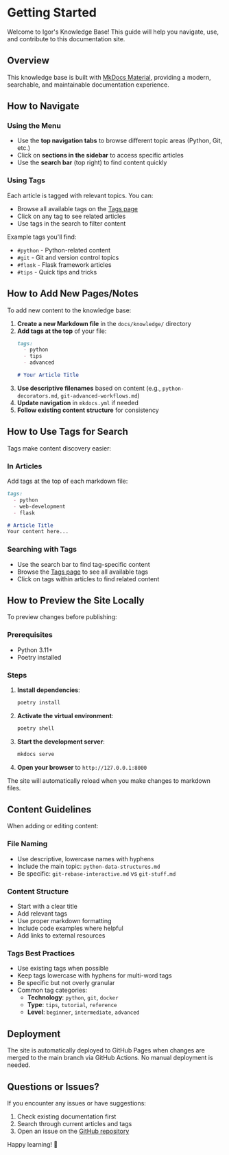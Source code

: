 # Getting Started

Welcome to Igor's Knowledge Base! This guide will help you navigate, use, and contribute to this documentation site.

## Overview

This knowledge base is built with [MkDocs Material](https://squidfunk.github.io/mkdocs-material/), providing a modern, searchable, and maintainable documentation experience.

## How to Navigate

### Using the Menu
- Use the **top navigation tabs** to browse different topic areas (Python, Git, etc.)
- Click on **sections in the sidebar** to access specific articles
- Use the **search bar** (top right) to find content quickly

### Using Tags
Each article is tagged with relevant topics. You can:

- Browse all available tags on the [Tags page](knowledge/tags.md)
- Click on any tag to see related articles
- Use tags in the search to filter content

Example tags you'll find:
- `#python` - Python-related content
- `#git` - Git and version control topics
- `#flask` - Flask framework articles
- `#tips` - Quick tips and tricks

## How to Add New Pages/Notes

To add new content to the knowledge base:

1. **Create a new Markdown file** in the `docs/knowledge/` directory
2. **Add tags at the top** of your file:
   ```markdown
   tags:
     - python
     - tips
     - advanced
   
   # Your Article Title
   ```
3. **Use descriptive filenames** based on content (e.g., `python-decorators.md`, `git-advanced-workflows.md`)
4. **Update navigation** in `mkdocs.yml` if needed
5. **Follow existing content structure** for consistency

## How to Use Tags for Search

Tags make content discovery easier:

### In Articles
Add tags at the top of each markdown file:
```markdown
tags:
  - python
  - web-development
  - flask

# Article Title
Your content here...
```

### Searching with Tags
- Use the search bar to find tag-specific content
- Browse the [Tags page](knowledge/tags.md) to see all available tags
- Click on tags within articles to find related content

## How to Preview the Site Locally

To preview changes before publishing:

### Prerequisites
- Python 3.11+
- Poetry installed

### Steps
1. **Install dependencies**:
   ```bash
   poetry install
   ```

2. **Activate the virtual environment**:
   ```bash
   poetry shell
   ```

3. **Start the development server**:
   ```bash
   mkdocs serve
   ```

4. **Open your browser** to `http://127.0.0.1:8000`

The site will automatically reload when you make changes to markdown files.

## Content Guidelines

When adding or editing content:

### File Naming
- Use descriptive, lowercase names with hyphens
- Include the main topic: `python-data-structures.md`
- Be specific: `git-rebase-interactive.md` vs `git-stuff.md`

### Content Structure
- Start with a clear title
- Add relevant tags
- Use proper markdown formatting
- Include code examples where helpful
- Add links to external resources

### Tags Best Practices
- Use existing tags when possible
- Keep tags lowercase with hyphens for multi-word tags
- Be specific but not overly granular
- Common tag categories:
  - **Technology**: `python`, `git`, `docker`
  - **Type**: `tips`, `tutorial`, `reference`
  - **Level**: `beginner`, `intermediate`, `advanced`

## Deployment

The site is automatically deployed to GitHub Pages when changes are merged to the main branch via GitHub Actions. No manual deployment is needed.

## Questions or Issues?

If you encounter any issues or have suggestions:

1. Check existing documentation first
2. Search through current articles and tags
3. Open an issue on the [GitHub repository](https://github.com/igormcsouza/knowledge-base)

Happy learning! 🚀
